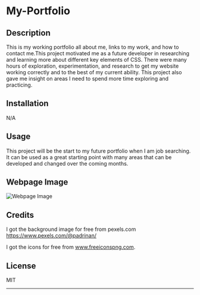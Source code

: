 # My-Portfolio


## Description

This is my working portfolio all about me, links to my work, and how to contact me.This project motivated me as a future developer in researching and learning more about different key elements of CSS.  There were many hours of exploration, experimentation, and research to get my website working correctly and to the best of my current ability.  This project also gave me insight on areas I need to spend more time exploring and practicing.

## Installation

N/A

## Usage

This project will be the start to my future portfolio when I am job searching.  It can be used as a great starting point with many areas that can be developed and changed over the coming months.  

## Webpage Image

![Webpage Image](./images/Portfolio-Screenshot.png?raw=true "Webpage Image")

## Credits

I got the background image for free from pexels.com
https://www.pexels.com/@padrinan/

I got the icons for free from www.freeiconspng.com.


## License
MIT

---



